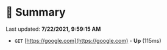 # 📖 Summary
Last updated: **7/22/2021, 9:59:15 AM**

- `GET` [https://google.com](https://google.com) - **Up** (115ms)
